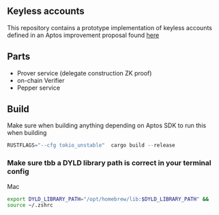 ## Keyless accounts
This repository contains a prototype implementation of keyless accounts defined in an Aptos improvement proposal found [here](https://github.com/aptos-foundation/AIPs/blob/main/aips/aip-61.md)


## Parts
- Prover service (delegate construction ZK proof)
- on-chain Verifier
- Pepper service

## Build

Make sure when building anything depending on Aptos SDK to run this when building

```rust
RUSTFLAGS="--cfg tokio_unstable"  cargo build --release
```

### Make sure tbb a DYLD library path is correct in your terminal config
Mac
```bash
export DYLD_LIBRARY_PATH="/opt/homebrew/lib:$DYLD_LIBRARY_PATH" &&
source ~/.zshrc
```
